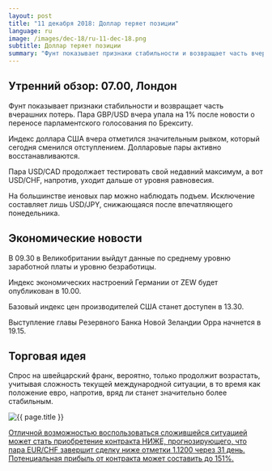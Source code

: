 ```yaml
---
layout: post
title: "11 декабря 2018: Доллар теряет позиции"
language: ru
image: /images/dec-18/ru-11-dec-18.png
subtitle: Доллар теряет позиции
summary: "Фунт показывает признаки стабильности и возвращает часть вчерашних потерь. Пара GBP/USD вчера упала на 1% после новости о переносе парламентского голосования по Брекситу. Индекс доллара США вчера отметился значительным рывком, который сегодня сменился отступлением. Долларовые пары активно восстанавливаются"
---
```

## Утренний обзор: 07.00, Лондон
 
Фунт показывает признаки стабильности и возвращает часть вчерашних потерь. Пара GBP/USD вчера упала на 1% после новости о переносе парламентского голосования по Брекситу. 

Индекс доллара США вчера отметился значительным рывком, который сегодня сменился отступлением. Долларовые пары активно восстанавливаются.

Пара USD/CAD продолжает тестировать свой недавний максимум, а вот USD/CHF, напротив, уходит дальше от уровня равновесия.

На большинстве иеновых пар можно наблюдать подъем. Исключение составляет лишь USD/JPY, снижающаяся после впечатляющего понедельника.
 
## Экономические новости
 
В 09.30 в Великобритании выйдут данные по среднему уровню заработной платы и уровню безработицы.

Индекс экономических настроений Германии от ZEW будет опубликован в 10.00.

Базовый индекс цен производителей США станет доступен в 13.30.

Выступление главы Резервного Банка Новой Зеландии Орра начнется в 19.15.

## Торговая идея
 
Спрос на швейцарский франк, вероятно, только продолжит возрастать, учитывая сложность текущей международной ситуации, в то время как положение евро, напротив, вряд ли станет значительно более стабильным.

<img src="{{ site.url }}/images/dec-18/ru-11-dec-18.png" alt="{{ page.title }}"  title="{{ page.title }}">

<a href="%LINK%%?currency=USD&market=forex&underlying=frxEURCHF&formname=higherlower&duration_amount=31&duration_units=d&amount=10&amount_type=stake&expiry_type=duration&barrier=1.1200" target="_blank">Отличной возможностью воспользоваться сложившейся ситуацией может стать приобретение контракта НИЖЕ, прогнозирующего, что пара EUR/CHF завершит сделку ниже отметки 1.1200 через 31 день. Потенциальная прибыль от контракта может составить до 151%.</a>
